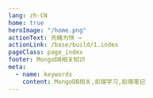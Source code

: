 ```yaml
---
lang: zh-CN
home: true
heroImage: "/home.png"
actionText: 先睹为快 →
actionLink: /base/build/1.index
pageClass: page_index
footer: MongoDB相关知识
meta:
  - name: keywords
    content: MongoDB相关,前端学习,前端笔记
---
```


<template>
    <div class="cont">
        <div id="large-header" class="large-header"></div>
            <div class="features">
        <div class="feature">
          <h2>MongoDB项目的工程化</h2> 
          <p>掌握MongoDB组件间的多种通信方式及数据同步 渲染函数及jsx高阶应用 MongoDB</p>
        </div>
        <div class="feature">
          <h2>MongoDB项目功能模块</h2> 
          <p>掌握一般项目中的配置、登录、权限认证、单元测试、国际化、富文本、上传下载等常见功能</p>
        </div>
        <div class="feature">
          <h2>MongoDB组件的开发</h2> 
          <p>组件设计思路，组件编写工作流搭建 从0编写复杂组件之异步级联组件 单元测试编写及组件的发布</p>
        </div>
        <div class="feature">
          <h2>MongoDB优化和服务器布署</h2> 
          <p>MongoDB优化预渲染、骨架屏、Nuxt.js服务端渲染 使用typescript构建MongoDB应用 MongoDB + MongoDB实现MongoDB的布署和持续集成</p>
        </div>
      </div>
    </div>
</template>
